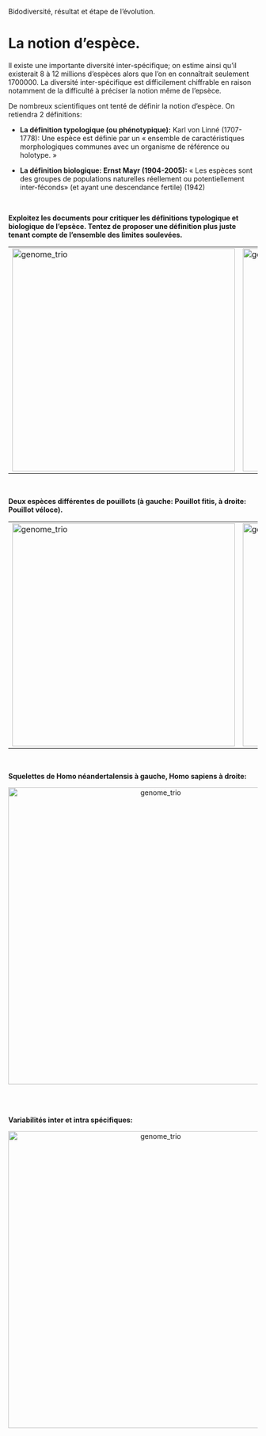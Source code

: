 <p>Bidodiversité, résultat et étape de l’évolution.</p>

# La notion d’espèce.

Il existe une importante diversité inter-spécifique; on estime ainsi qu’il existerait 8 à 12 millions d’espèces alors que l’on en connaîtrait seulement 1700000. La diversité inter-spécifique est difficilement chiffrable en raison notamment de la difficulté à préciser la notion même de l’epsèce.

De nombreux scientifiques ont tenté de définir la notion d’espèce. On retiendra 2 définitions:

- **La définition typologique (ou phénotypique):** Karl von Linné (1707-1778): Une espèce est définie par un « ensemble de caractéristiques morphologiques communes avec un organisme de référence ou holotype. »

- **La définition biologique: Ernst Mayr (1904-2005):** « Les espèces sont des groupes de populations naturelles réellement ou potentiellement inter-féconds» (et ayant une descendance fertile) (1942)

<p></br></p>

**Exploitez les documents pour critiquer les définitions typologique et biologique de l’epsèce. Tentez de proposer une définition plus juste tenant compte de l’ensemble des limites soulevées.**

<div align=center>

<table>

<tr>


<td><a href="https://oversas.org/ipfs/QmQmvZLjryXqMWrv6dwZdEgvGLMmfg1tTn7NiuTiDeJ1hx"><img src="https://oversas.org/ipfs/QmQmvZLjryXqMWrv6dwZdEgvGLMmfg1tTn7NiuTiDeJ1hx" alt="genome_trio" width=450></td>

<td><a href="https://oversas.org/ipfs/QmXwqdHVjVc7C8qaccsxnshnp24RJasZ3jjEwhd2RHmssp"><img src="https://oversas.org/ipfs/QmXwqdHVjVc7C8qaccsxnshnp24RJasZ3jjEwhd2RHmssp" alt="genome_trio" width=450></td>

</tr>

</table>

</div>

<p></br></p>

**Deux espèces différentes de pouillots (à gauche: Pouillot fitis, à droite: Pouillot véloce).**

<div align=center>

<table>

<tr>


<td><a href="https://oversas.org/ipfs/Qma5a9PHM94ExGUx7okES3a9N4CfbySPBJZmEwpX8Wn8YD"><img src="https://oversas.org/ipfs/Qma5a9PHM94ExGUx7okES3a9N4CfbySPBJZmEwpX8Wn8YD" alt="genome_trio" width=450></td>

<td><a href="https://oversas.org/ipfs/QmZ2QCu7PeBSq21g16gm4tixL4CDC2LcNHAjy8eKCaPXMA"><img src="https://oversas.org/ipfs/QmZ2QCu7PeBSq21g16gm4tixL4CDC2LcNHAjy8eKCaPXMA" alt="genome_trio" width=450></td>

</tr>

</table>

</div>

<p></br></p>

**Squelettes de Homo néandertalensis à gauche, Homo sapiens à droite:**

<div align=center>

<table>

<tr>

<a href="https://oversas.org/ipfs/QmNmio6koyBPYJkgz7gpThXuQMNaaWg7ajZtA1dcErnFQ3"><img src="https://oversas.org/ipfs/QmNmio6koyBPYJkgz7gpThXuQMNaaWg7ajZtA1dcErnFQ3" alt="genome_trio" width=600></a>

</tr>

</table>

</div>

<p></br></p>

**Variabilités inter et intra spécifiques:**

<div align=center>

<table>

<tr>

<a href="https://oversas.org/ipfs/QmeiZjaoxiU2XxNNy7VkmKBSoCDh3h21dPCFrJ9aVHcsEu"><img src="https://oversas.org/ipfs/QmeiZjaoxiU2XxNNy7VkmKBSoCDh3h21dPCFrJ9aVHcsEu" alt="genome_trio" width=600></a>

</tr>

</table>

</div>
